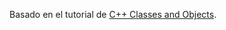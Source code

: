Basado en el tutorial de [C++ Classes and Objects](https://www.programiz.com/cpp-programming/object-class).
